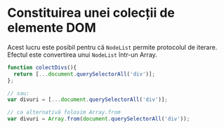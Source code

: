 # Constituirea unei colecții de elemente DOM

Acest lucru este posibil pentru că `NodeList` permite protocolul de iterare. Efectul este convertirea unui `NodeList` într-un Array.

```js
function colectDivs(){
  return [...document.querySelectorAll('div')];
};

// sau:
var divuri = [...document.querySelectorAll('div')];

// ca alternativă folosim Array.from
var divuri = Array.from(document.querySelectorAll('div'));
```
